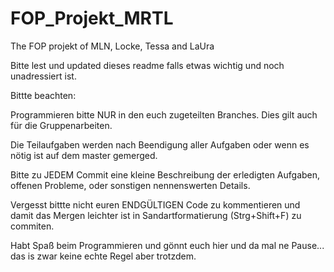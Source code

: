 # FOP_Projekt_MRTL
The FOP projekt of MLN, Locke, Tessa and LaUra

Bitte lest und updated dieses readme falls etwas wichtig und noch unadressiert ist.

Bittte beachten:

Programmieren bitte NUR in den euch zugeteilten Branches. Dies gilt auch für die Gruppenarbeiten.

Die Teilaufgaben werden nach Beendigung aller Aufgaben oder wenn es nötig ist auf dem master gemerged.

Bitte zu JEDEM Commit eine kleine Beschreibung der erledigten Aufgaben, offenen Probleme, oder sonstigen nennenswerten Details.

Vergesst bittte nicht euren ENDGÜLTIGEN Code zu kommentieren und damit das Mergen leichter ist in Sandartformatierung (Strg+Shift+F) zu commiten.

Habt Spaß beim Programmieren und gönnt euch hier und da mal ne Pause... das is zwar keine echte Regel aber trotzdem.


